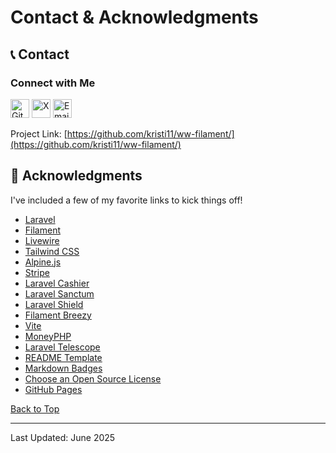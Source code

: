 # Contact & Acknowledgments

## 📞 Contact

### Connect with Me

[<img src="https://simpleicons.org/icons/github.svg" alt="GitHub" width="30"/>](https://github.com/kristi11)
[<img src="https://simpleicons.org/icons/x.svg" alt="X" width="30"/>](https://x.com/KristiTanellari)
[<img src="https://simpleicons.org/icons/gmail.svg" alt="Email" width="30"/>](mailto:tanellari@gmail.com)

Project Link: [https://github.com/kristi11/ww-filament/](https://github.com/kristi11/ww-filament/)

## 🙏 Acknowledgments

I've included a few of my favorite links to kick things off!

- [Laravel](https://laravel.com)
- [Filament](https://filamentphp.com/)
- [Livewire](https://livewire.laravel.com)
- [Tailwind CSS](https://tailwindcss.com)
- [Alpine.js](https://alpinejs.dev)
- [Stripe](https://stripe.com)
- [Laravel Cashier](https://laravel.com/docs/billing)
- [Laravel Sanctum](https://laravel.com/docs/sanctum)
- [Laravel Shield](https://filamentphp.com/plugins/bezhansalleh-shield)
- [Filament Breezy](https://filamentphp.com/plugins/jeffgreco-breezy)
- [Vite](https://vitejs.dev)
- [MoneyPHP](https://moneyphp.org)
- [Laravel Telescope](https://laravel.com/docs/telescope)
- [README Template](https://github.com/othneildrew/Best-README-Template/)
- [Markdown Badges](https://github.com/Ileriayo/markdown-badges)
- [Choose an Open Source License](https://choosealicense.com)
- [GitHub Pages](https://pages.github.com)

[Back to Top](../README.md)

---

Last Updated: June 2025
